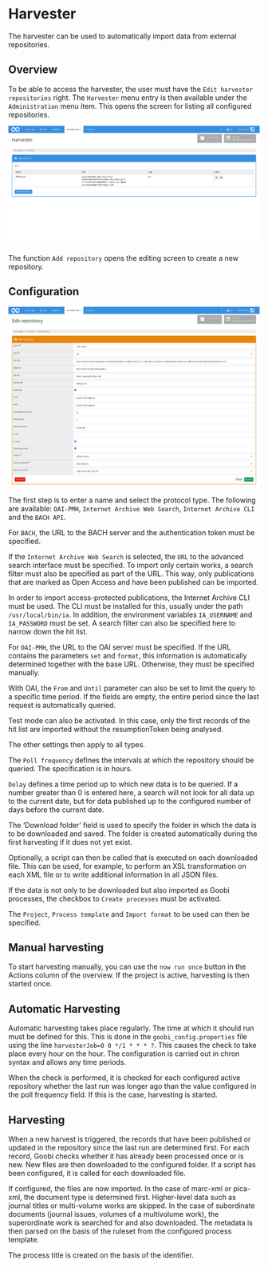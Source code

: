 # Harvester

The harvester can be used to automatically import data from external repositories.

## Overview

To be able to access the harvester, the user must have the `Edit harvester repositories` right. The `Harvester` menu entry is then available under the `Administration` menu item. This opens the screen for listing all configured repositories. 

![List of configured repositories in Goobi](screen1_en.png)

The function `Add repository` opens the editing screen to create a new repository.

## Configuration

![Editing screen for adding repositories](screen2_en.png)

The first step is to enter a name and select the protocol type. The following are available: `OAI-PMH`, `Internet Archive Web Search`, `Internet Archive CLI` and the `BACH API`.

For `BACH`, the URL to the BACH server and the authentication token must be specified.

If the `Internet Archive Web Search` is selected, the `URL` to the advanced search interface must be specified. To import only certain works, a search filter must also be specified as part of the URL. This way, only publications that are marked as Open Access and have been published can be imported.

In order to import access-protected publications, the Internet Archive CLI must be used. The CLI must be installed for this, usually under the path `/usr/local/bin/ia`. In addition, the environment variables `IA_USERNAME` and `IA_PASSWORD` must be set. A search filter can also be specified here to narrow down the hit list.

For `OAI-PMH`, the URL to the OAI server must be specified. If the URL contains the parameters `set` and `format`, this information is automatically determined together with the base URL. Otherwise, they must be specified manually.

With OAI, the `From` and `Until` parameter can also be set to limit the query to a specific time period. If the fields are empty, the entire period since the last request is automatically queried.

Test mode can also be activated. In this case, only the first records of the hit list are imported without the resumptionToken being analysed.

The other settings then apply to all types. 

The `Poll frequency` defines the intervals at which the repository should be queried. The specification is in hours.

`Delay` defines a time period up to which new data is to be queried. If a number greater than 0 is entered here, a search will not look for all data up to the current date, but for data published up to the configured number of days before the current date. 

The ‘Download folder’ field is used to specify the folder in which the data is to be downloaded and saved. The folder is created automatically during the first harvesting if it does not yet exist.

Optionally, a script can then be called that is executed on each downloaded file. This can be used, for example, to perform an XSL transformation on each XML file or to write additional information in all JSON files.

If the data is not only to be downloaded but also imported as Goobi processes, the checkbox to `Create processes` must be activated.

The `Project`, `Process template` and `Import format` to be used can then be specified.

## Manual harvesting

To start harvesting manually, you can use the `now run once` button in the Actions column of the overview. If the project is active, harvesting is then started once.


## Automatic Harvesting

Automatic harvesting takes place regularly. The time at which it should run must be defined for this. This is done in the `goobi_config.properties` file using the line `harvesterJob=0 0 */1 * * * ?`. This causes the check to take place every hour on the hour. The configuration is carried out in chron syntax and allows any time periods.

When the check is performed, it is checked for each configured active repository whether the last run was longer ago than the value configured in the poll frequency field. If this is the case, harvesting is started.

## Harvesting

When a new harvest is triggered, the records that have been published or updated in the repository since the last run are determined first. For each record, Goobi checks whether it has already been processed once or is new. New files are then downloaded to the configured folder. If a script has been configured, it is called for each downloaded file.

If configured, the files are now imported. In the case of marc-xml or pica-xml, the document type is determined first. Higher-level data such as journal titles or multi-volume works are skipped. In the case of subordinate documents (journal issues, volumes of a multivolume work), the superordinate work is searched for and also downloaded. The metadata is then parsed on the basis of the ruleset from the configured process template. 

The process title is created on the basis of the identifier.